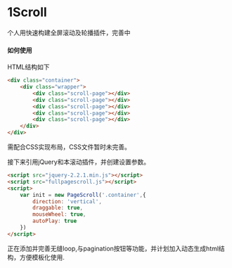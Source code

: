 # 1Scroll
个人用快速构建全屏滚动及轮播插件，完善中

#### 如何使用
HTML结构如下
``` html
<div class="container">
    <div class="wrapper">
        <div class="scroll-page"></div>
        <div class="scroll-page"></div>
        <div class="scroll-page"></div>
        <div class="scroll-page"></div>
        <div class="scroll-page"></div>
    </div>
</div>
```
需配合CSS实现布局，CSS文件暂时未完善。

接下来引用jQuery和本滚动插件，并创建设置参数。
``` html
<script src="jquery-2.2.1.min.js"></script>
<script src="fullpagescroll.js"></script>
<script>
    var init = new PageScroll('.container',{
        direction: 'vertical',
        draggable: true,
        mouseWheel: true,
        autoPlay: true
    })
</script>
```
正在添加并完善无缝loop,与pagination按钮等功能，并计划加入动态生成html结构，方便模板化使用.